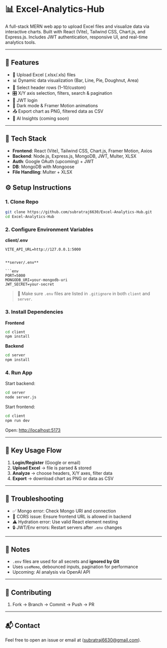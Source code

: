 
# 📊 Excel-Analytics-Hub

A full-stack MERN web app to upload Excel files and visualize data via interactive charts. Built with React (Vite), Tailwind CSS, Chart.js, and Express.js. Includes JWT authentication, responsive UI, and real-time analytics tools.

---

## 🔧 Features
- 📁 Upload Excel (.xlsx/.xls) files
- 📊 Dynamic data visualization (Bar, Line, Pie, Doughnut, Area)
- 🧠 Select header rows (1–10/custom)
- 🎛️ X/Y axis selection, filters, search & pagination
- 🔐 JWT login
- 🌙 Dark mode & Framer Motion animations
- 📤 Export chart as PNG, filtered data as CSV
- 🧠 AI Insights (coming soon)

---

## 🧰 Tech Stack
- **Frontend**: React (Vite), Tailwind CSS, Chart.js, Framer Motion, Axios
- **Backend**: Node.js, Express.js, MongoDB, JWT, Multer, XLSX
- **Auth**: Google OAuth (upcoming) + JWT
- **DB**: MongoDB with Mongoose
- **File Handling**: Multer + XLSX


## ⚙️ Setup Instructions

### 1. Clone Repo
```bash
git clone https://github.com/subratraj6630/Excel-Analytics-Hub.git
cd Excel-Analytics-Hub
````

### 2. Configure Environment Variables

**client/.env**

```env
VITE_API_URL=http://127.0.0.1:5000


**server/.env**

```env
PORT=5000
MONGODB_URI=your-mongodb-uri
JWT_SECRET=your-secret
```

> 🔐 Make sure `.env` files are listed in `.gitignore` in both `client` and `server`.

### 3. Install Dependencies

**Frontend**

```bash
cd client
npm install
```

**Backend**

```bash
cd server
npm install
```

### 4. Run App

Start backend:

```bash
cd server
node server.js
```

Start frontend:

```bash
cd client
npm run dev
```

Open: [http://localhost:5173](http://localhost:5173)

---

## 🧪 Key Usage Flow

1. **Login/Register** (Google or email)
2. **Upload Excel** → file is parsed & stored
3. **Analyze** → choose headers, X/Y axes, filter data
4. **Export** → download chart as PNG or data as CSV

---

## 🧯 Troubleshooting

* ✅ Mongo error: Check Mongo URI and connection
* 🔁 CORS issue: Ensure frontend URL is allowed in backend
* ⚠️ Hydration error: Use valid React element nesting
* 🔒 JWT/Env errors: Restart servers after `.env` changes

---

## 📌 Notes

* `.env` files are used for all secrets and **ignored by Git**
* Uses `useMemo`, debounced inputs, pagination for performance
* Upcoming: AI analysis via OpenAI API

---

## 🤝 Contributing

1. Fork → Branch → Commit → Push → PR


---

## 📬 Contact

Feel free to open an issue or email at (subratraj6630@gmail.com).


